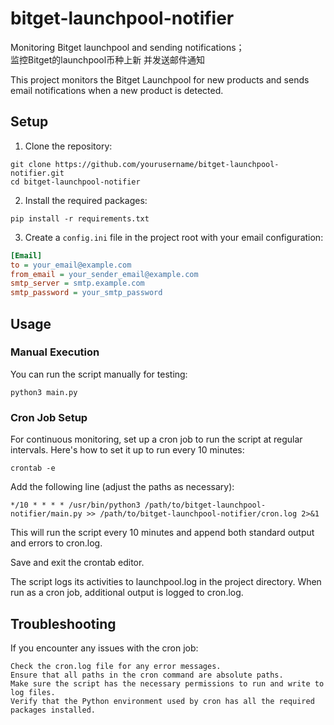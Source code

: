 # bitget-launchpool-notifier
Monitoring Bitget launchpool and sending notifications；  
监控Bitget的launchpool币种上新 并发送邮件通知


This project monitors the Bitget Launchpool for new products and sends email notifications when a new product is detected.

## Setup

1. Clone the repository:
```
git clone https://github.com/yourusername/bitget-launchpool-notifier.git  
cd bitget-launchpool-notifier
```

2. Install the required packages:

```pip install -r requirements.txt```

3. Create a `config.ini` file in the project root with your email configuration:
```ini
[Email]
to = your_email@example.com
from_email = your_sender_email@example.com
smtp_server = smtp.example.com
smtp_password = your_smtp_password
```

## Usage
### Manual Execution

You can run the script manually for testing:

`python3 main.py`

### Cron Job Setup

For continuous monitoring, set up a cron job to run the script at regular intervals. Here's how to set it up to run every 10 minutes:

`crontab -e`

Add the following line (adjust the paths as necessary):


    */10 * * * * /usr/bin/python3 /path/to/bitget-launchpool-notifier/main.py >> /path/to/bitget-launchpool-notifier/cron.log 2>&1

This will run the script every 10 minutes and append both standard output and errors to cron.log.

Save and exit the crontab editor.


The script logs its activities to launchpool.log in the project directory. When run as a cron job, additional output is logged to cron.log.

## Troubleshooting
If you encounter any issues with the cron job:

    Check the cron.log file for any error messages.
    Ensure that all paths in the cron command are absolute paths.
    Make sure the script has the necessary permissions to run and write to log files.
    Verify that the Python environment used by cron has all the required packages installed.
